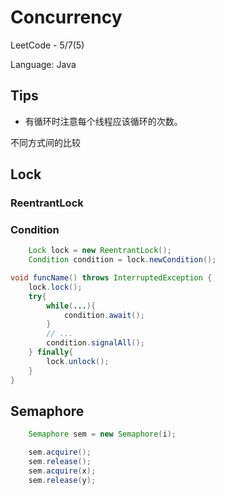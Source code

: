 # Concurrency

LeetCode - 5/7(5)

Language: Java

## Tips

- 有循环时注意每个线程应该循环的次数。

不同方式间的比较

## Lock

### ReentrantLock

### Condition

```java
	Lock lock = new ReentrantLock();
	Condition condition = lock.newCondition();
```

```java
void funcName() throws InterruptedException {
	lock.lock();
	try{
        while(...){
            condition.await();
        }
        // ...
        condition.signalAll();
    } finally{
        lock.unlock();
    }
}
```



## Semaphore

```java
	Semaphore sem = new Semaphore(i);
```

```java
	sem.acquire();	
	sem.release();
	sem.acquire(x);
	sem.release(y);
```


